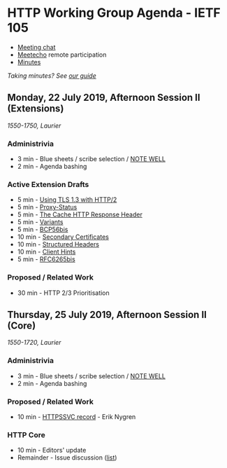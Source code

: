 # HTTP Working Group Agenda - IETF 105

* [Meeting chat](xmpp:httpbis@jabber.ietf.org?join)
* [Meetecho](http://www.meetecho.com/ietf104/httpbis) remote participation
* [Minutes](http://etherpad.tools.ietf.org:9000/p/ietf105httpbis)

*Taking minutes? See [our guide](https://github.com/httpwg/wiki/wiki/TakingMinutes)*


## Monday, 22 July 2019, Afternoon Session II  (Extensions)

_1550-1750, Laurier_

### Administrivia

*  3 min - Blue sheets / scribe selection / [NOTE WELL](https://www.ietf.org/about/note-well/)
*  2 min - Agenda bashing

### Active Extension Drafts

*  5 min - [Using TLS 1.3 with HTTP/2](https://tools.ietf.org/html/draft-ietf-httpbis-http2-tls13)
*  5 min - [Proxy-Status](https://tools.ietf.org/html/draft-ietf-httpbis-proxy-status)
*  5 min - [The Cache HTTP Response Header](https://tools.ietf.org/html/draft-ietf-httpbis-cache-header)
*  5 min - [Variants](https://tools.ietf.org/html/draft-ietf-httpbis-variants)
*  5 min - [BCP56bis](https://tools.ietf.org/html/draft-ietf-httpbis-bcp56bis)
* 10 min - [Secondary Certificates](https://tools.ietf.org/html/draft-ietf-httpbis-http2-secondary-certs)
* 10 min - [Structured Headers](https://tools.ietf.org/html/draft-ietf-httpbis-header-structure)
* 10 min - [Client Hints](https://tools.ietf.org/html/draft-ietf-httpbis-client-hints)
*  5 min - [RFC6265bis](https://tools.ietf.org/html/draft-ietf-httpbis-rfc6265bis)


### Proposed / Related Work

* 30 min - HTTP 2/3 Prioritisation


## Thursday, 25 July 2019, Afternoon Session II (Core)

_1550-1720, Laurier_

### Administrivia

*  3 min - Blue sheets / scribe selection / [NOTE WELL](https://www.ietf.org/about/note-well/)
*  2 min - Agenda bashing

### Proposed / Related Work

* 10 min - [HTTPSSVC record](https://tools.ietf.org/html/draft-nygren-httpbis-httpssvc-01) - Erik Nygren

### HTTP Core

* 10 min - Editors' update
* Remainder - Issue discussion ([list](https://github.com/httpwg/http-core/labels/discuss))

